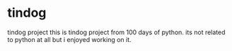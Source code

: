 # tindog
tindog project
this is tindog project from 100 days of python. its not related to python at all but i enjoyed working on it.
